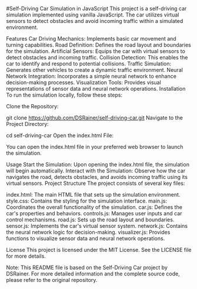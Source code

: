 #Self-Driving Car Simulation in JavaScript
This project is a self-driving car simulation implemented using vanilla JavaScript. The car utilizes virtual sensors to detect obstacles and avoid incoming traffic within a simulated environment.

Features
Car Driving Mechanics: Implements basic car movement and turning capabilities.
Road Definition: Defines the road layout and boundaries for the simulation.
Artificial Sensors: Equips the car with virtual sensors to detect obstacles and incoming traffic.
Collision Detection: This enables the car to identify and respond to potential collisions.
Traffic Simulation: Generates other vehicles to create a dynamic traffic environment.
Neural Network Integration: Incorporates a simple neural network to enhance decision-making processes.
Visualization Tools: Provides visual representations of sensor data and neural network operations.
Installation
To run the simulation locally, follow these steps:

Clone the Repository:

git clone https://github.com/DSRainer/self-driving-car.git
Navigate to the Project Directory:

cd self-driving-car
Open the index.html File:

You can open the index.html file in your preferred web browser to launch the simulation.

Usage
Start the Simulation: Upon opening the index.html file, the simulation will begin automatically.
Interact with the Simulation: Observe how the car navigates the road, detects obstacles, and avoids incoming traffic using its virtual sensors.
Project Structure
The project consists of several key files:

index.html: The main HTML file that sets up the simulation environment.
style.css: Contains the styling for the simulation interface.
main.js: Coordinates the overall functionality of the simulation.
car.js: Defines the car's properties and behaviors.
controls.js: Manages user inputs and car control mechanisms.
road.js: Sets up the road layout and boundaries.
sensor.js: Implements the car's virtual sensor system.
network.js: Contains the neural network logic for decision-making.
visualizer.js: Provides functions to visualize sensor data and neural network operations.


License
This project is licensed under the MIT License. See the LICENSE file for more details.

Note: This README file is based on the Self-Driving Car project by DSRainer. For more detailed information and the complete source code, please refer to the original repository.
